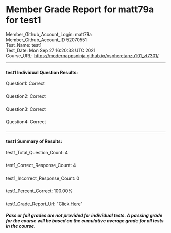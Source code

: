 # Member Grade Report for matt79a for test1  
   
Member_Github_Account_Login: matt79a  
Member_Github_Account_ID 52070551  
Test_Name: test1  
Test_Date: Mon Sep 27 16:20:33 UTC 2021  
Course_URL: https://modernappsninja.github.io/vspheretanzu101_vt7301/  
   
---  
#### test1 Individual Question Results:  
Question1: Correct  
#####  
Question2: Correct  
#####  
Question3: Correct  
#####  
Question4: Correct  
#####  
---  
#### test1 Summary of Results:  
test1_Total_Question_Count: 4  
#####  
test1_Correct_Response_Count: 4  
#####  
test1_Incorrect_Response_Count: 0  
#####  
test1_Percent_Correct: 100.00%  
#####  
test1_Grade_Report_Url: "[Click Here](https://github.com/modernappsninjas/matt79a/blob/main/static/userdata/courses/vspheretanzu101_vt7301/grade_report.pr1323.test1.md)"
##### Pass or fail grades are not provided for individual tests. A passing grade for the course will be based on the cumulative average grade for all tests in the course.  
